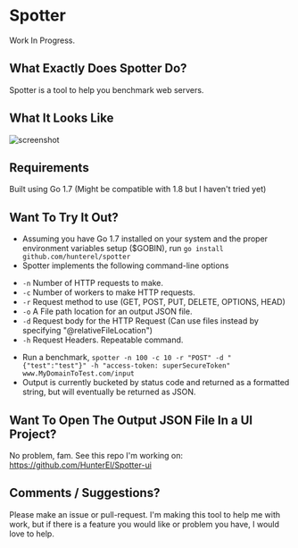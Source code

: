 # Spotter
Work In Progress.

## What Exactly Does Spotter Do?
Spotter is a tool to help you benchmark web servers. 

## What It Looks Like
![screenshot](https://cloud.githubusercontent.com/assets/6547952/26384250/c117f562-3fec-11e7-9af5-ef07590c6129.png)


## Requirements
Built using Go 1.7 (Might be compatible with 1.8 but I haven't tried yet)

## Want To Try It Out?
- Assuming you have Go 1.7 installed on your system and the proper environment variables setup ($GOBIN), 
run `go install github.com/hunterel/spotter`
- Spotter implements the following command-line options
* `-n` Number of HTTP requests to make.
* `-c` Number of workers to make HTTP requests.
* `-r` Request method to use (GET, POST, PUT, DELETE, OPTIONS, HEAD)
* `-o` A File path location for an output JSON file.
* `-d` Request body for the HTTP Request (Can use files instead by specifying "@relativeFileLocation")
* `-h` Request Headers. Repeatable command.
- Run a benchmark, `spotter -n 100 -c 10 -r "POST" -d "{"test":"test"}" -h "access-token: superSecureToken" www.MyDomainToTest.com/input`
- Output is currently bucketed by status code and returned as a formatted string, but will eventually be returned as JSON.

## Want To Open The Output JSON File In a UI Project?
No problem, fam.
See this repo I'm working on: https://github.com/HunterEl/Spotter-ui

## Comments / Suggestions?
Please make an issue or pull-request. I'm making this tool to help me with work, but if there is a feature you would like or problem you have, I would love to help.
